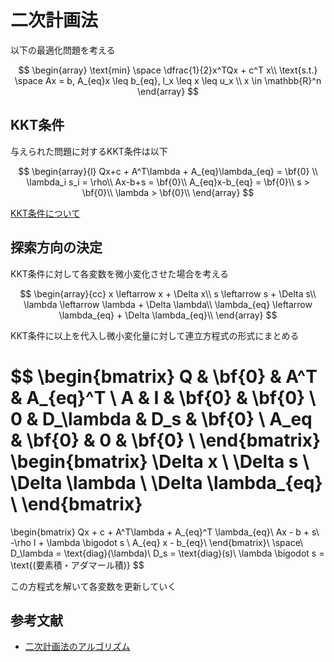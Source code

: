 # 二次計画法

以下の最適化問題を考える

$$
\begin{array}
\text{min} \space \dfrac{1}{2}x^TQx + c^T x\\
\text{s.t.} \space Ax = b, A_{eq}x \leq b_{eq}, l_x \leq x \leq u_x \\
x \in \mathbb{R}^n
\end{array}
$$

## KKT条件
与えられた問題に対するKKT条件は以下

$$
\begin{array}{l}
Qx+c + A^T\lambda + A_{eq}\lambda_{eq} = \bf{0} \\
\lambda_i s_i = \rho\\
Ax-b+s = \bf{0}\\
A_{eq}x-b_{eq} = \bf{0}\\
s > \bf{0}\\
\lambda > \bf{0}\\
\end{array}
$$

[KKT条件について](./kkt_condition.md)

## 探索方向の決定
KKT条件に対して各変数を微小変化させた場合を考える

$$
\begin{array}{cc}
x \leftarrow x + \Delta x\\
s \leftarrow s + \Delta s\\
\lambda \leftarrow \lambda + \Delta \lambda\\
\lambda_{eq} \leftarrow \lambda_{eq} + \Delta \lambda_{eq}\\
\end{array}
$$

KKT条件に以上を代入し微小変化量に対して連立方程式の形式にまとめる

$$
\begin{bmatrix}
Q    & \bf{0}    & A^T    & A_{eq}^T \\
A    & I         & \bf{0} & \bf{0} \\
0    & D_\lambda & D_s    & \bf{0} \\
A_eq & \bf{0}    & 0      & \bf{0} \\
\end{bmatrix}
\begin{bmatrix}
\Delta x \\
\Delta s \\
\Delta \lambda \\
\Delta \lambda_{eq} \\
\end{bmatrix}
= 
\begin{bmatrix}
Qx + c + A^T\lambda + A_{eq}^T \lambda_{eq}\\
Ax - b + s\\
-\rho I + \lambda \bigodot s \\
A_{eq} x - b_{eq}\\
\end{bmatrix}\\
\space\\
D_\lambda = \text{diag}(\lambda)\\
D_s = \text{diag}(s)\\
\lambda \bigodot s = \text{(要素積・アダマール積)}
$$

この方程式を解いて各変数を更新していく

## 参考文献
- [二次計画法のアルゴリズム](https://jp.mathworks.com/help/optim/ug/quadratic-programming-algorithms.html#bvjx020-1)
